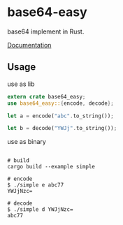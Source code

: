 # base64-easy
base64 implement in Rust.

[Documentation](https://docs.rs/base64-easy)

## Usage

use as lib

```rust
extern crate base64_easy;
use base64_easy::{encode, decode};

let a = encode("abc".to_string());

let b = decode("YWJj".to_string());

```


use as binary
```

# build
cargo build --example simple

# encode   
$ ./simple e abc77                                                                                                    
YWJjNzc=

# decode   
$ ./simple d YWJjNzc=                                                                                           
abc77
```
